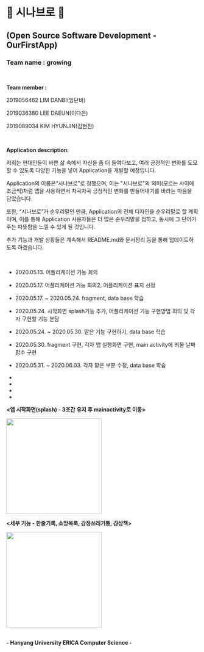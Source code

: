 # :deciduous_tree: 시나브로 :deciduous_tree:

## (Open Source Software Development - OurFirstApp) 

###  Team name : growing 

<br>

**Team member :**

2019056462 LIM DANBI(임단비)

2019036380 LEE DAEUN(이다은)

2019089034 KIM HYUNJIN(김현진)

<br>


**Application description:**

저희는 현대인들이 바쁜 삶 속에서 자신을 좀 더 들여다보고, 여러 긍정적인 변화를 도모할 수 있도록 다양한 기능을 넣어 Application을 개발할 예정입니다. 

Application의 이름은“시나브로”로 정했으며, 이는 "시나브로"의 의미(모르는 사이에 조금씩)처럼 앱을 사용하면서 차곡차곡 긍정적인 변화를 만들어내기를 바라는 마음을 담았습니다. 

또한, “시나브로”가 순우리말인 만큼, Application의 전체 디자인을 순우리말로 할 계획이며, 이를 통해 Application 사용자들은 더 많은 순우리말을 접하고, 동시에 그 단어가 주는 따뜻함을 느낄 수 있게 될 것입니다.

추가 기능과 개발 상황들은 계속해서 README.md와 문서정리 등을 통해 업데이트하도록 하겠습니다.

<br>

- 2020.05.13. 어플리케이션 기능 회의

- 2020.05.17. 어플리케이션 기능 회의2, 어플리케이션 표지 선정

- 2020.05.17. ~ 2020.05.24. fragment, data base 학습

- 2020.05.24. 시작화면 splash기능 추가, 어플리케이션 기능 구현방법 회의 및 각자 구현할 기능 분담

- 2020.05.24. ~ 2020.05.30. 맡은 기능 구현하기, data base 학습

- 2020.05.30. fragment 구현, 각자 앱 실행화면 구현, main activity에 띄울 날짜 함수 구현 

- 2020.05.31. ~ 2020.06.03. 각자 맡은 부분 수정, data base 학습

-

-

-

-




**<앱 시작화면(splash) - 3초간 유지 후 mainactivity로 이동>**

<img src="https://user-images.githubusercontent.com/55095806/83333862-b1a3de00-a2dd-11ea-8442-791bb1be10f9.png" width="250">

<br>

**<세부 기능 - 한줄기록, 소망목록, 감정쓰레기통, 감상책>**
<div>
<img src="https://user-images.githubusercontent.com/55095806/83334066-efedcd00-a2de-11ea-9f70-764b86a6cd29.png"width="250">
</div>

<br>

**- Hanyang University ERICA Computer Science -**
